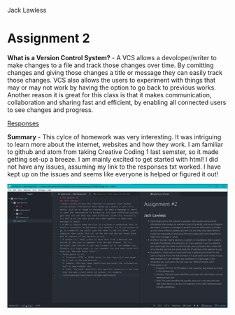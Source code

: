 Jack Lawless
# Assignment 2
**What is a Version Control System?** - A VCS allows a devoloper/writer to make changes to a file and track those changes over time. By comitting changes and giving those changes a title or message they can easily track those changes. VCS also allows the users to experiment with things that may or may not work by having the option to go back to previous works. Another reason it is great for this class is that it makes communication, collaboration and sharing fast and efficient, by enabling all connected users to see changes and progress.

[Responses](./images/responses.txt)

**Summary** - This cylce of homework was very interesting. It was intriguing to learn more about the internet, websites and how they work. I am familiar to github and atom from taking Creative Coding 1 last semster, so it made getting set-up a breeze. I am mainly excited to get started with html! I did not have any issues, assuming my link to the responses txt worked. I have kept up on the issues and seems like everyone is helped or figured it out!

![Image of editor](./images/screenshot.png)
